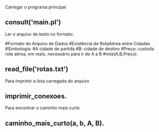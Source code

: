 Carregar o programa principal
## consult('main.pl')

Ler o arquivo de texto no formato:

#Formato do Arquivo de Dados
#Existência de RotaAérea entre Cidades
#Simbologia:
#A cidade de partida
#B: cidade de destino
#Preço: custoda rota aérea, em reais, necessário para ir de A a B 
#rota(A,B,Preço).

## read_file('rotas.txt')

Para imprimir a lista carregada do arquivo
## imprimir_conexoes.

Para encontrar o caminho mais curto
## caminho_mais_curto(a, b, A, B).
